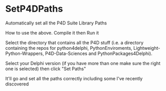 # SetP4DPaths
Automatically set all the P4D Suite Library Paths

How to use the above. 
Compile it then Run it

Select the directory that contains all the P4D stuff (i.e. a directory containing the repos for python4delphi, PythonEnviroments, Lightweight-Python-Wrappers, P4D-Data-Sciences and PythonPackages4Delphi). 

Select your Delphi version (if you have more than one make sure the right one is selected) then click "Set Paths"

It'll go and set all the paths correctly including some I've recently discovered
 
